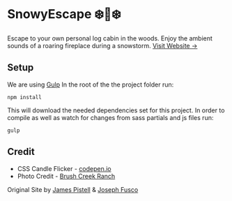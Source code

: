 # SnowyEscape :snowflake::christmas_tree::snowflake:

Escape to your own personal log cabin in the woods. Enjoy the ambient sounds of a roaring fireplace during a snowstorm. [Visit Website →](http://snowyescape.com)

## Setup

We are using [Gulp](http://gulpjs.com/)
In the root of the the project folder run:
```
npm install
```
This will download the needed dependencies set for this project. In order to compile as well as watch for changes from sass partials and js files run:
```
gulp
```

## Credit

+ CSS Candle Flicker - [codepen.io](http://codepen.io/fusco/pen/NPxzPV)
+ Photo Credit - [Brush Creek Ranch](http://www.brushcreekranch.com/?ref=snowyescape.com)

Original Site by [James Pistell](https://www.linkedin.com/in/jamespistell/?ref=github.com/41chap/snowyescape) & [Joseph Fusco](http://josephfus.co/?ref=github.com/41chap/snowyescape)
